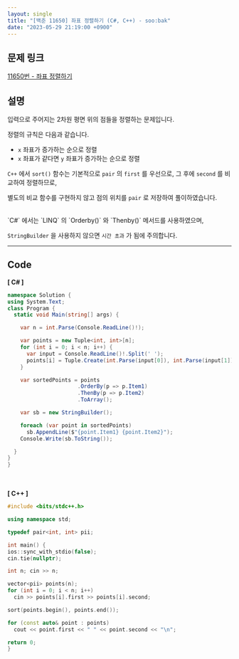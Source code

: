 ```yaml
---
layout: single
title: "[백준 11650] 좌표 정렬하기 (C#, C++) - soo:bak"
date: "2023-05-29 21:19:00 +0900"
---
```


## 문제 링크
  [11650번 - 좌표 정렬하기](https://www.acmicpc.net/problem/11650)

## 설명
입력으로 주어지는 2차원 평면 위의 점들을 정렬하는 문제입니다. <br>

정렬의 규칙은 다음과 같습니다. <br>

- `x` 좌표가 증가하는 순으로 정렬 <br>
- `x` 좌표가 같다면 `y` 좌표가 증가하는 순으로 정렬 <br>

`C++` 에서 `sort()` 함수는 기본적으로 `pair` 의 `first` 를 우선으로, 그 후에 `second` 를 비교하여 정렬하므로, <br>

별도의 비교 함수를 구현하지 않고 점의 위치를 `pair` 로 저장하여 풀이하였습니다. <br>

<br>
`C#` 에서는 `LINQ` 의 `Orderby()` 와 `Thenby()` 메서드를 사용하였으며, <br>

`StringBuilder` 을 사용하지 않으면 `시간 초과` 가 됨에 주의합니다. <br>

- - -

## Code
<b>[ C# ] </b>
<br>

  ```c#
namespace Solution {
  using System.Text;
  class Program {
    static void Main(string[] args) {

      var n = int.Parse(Console.ReadLine()!);

      var points = new Tuple<int, int>[n];
      for (int i = 0; i < n; i++) {
        var input = Console.ReadLine()!.Split(' ');
        points[i] = Tuple.Create(int.Parse(input[0]), int.Parse(input[1]));
      }

      var sortedPoints = points
                        .OrderBy(p => p.Item1)
                        .ThenBy(p => p.Item2)
                        .ToArray();

      var sb = new StringBuilder();

      foreach (var point in sortedPoints)
        sb.AppendLine($"{point.Item1} {point.Item2}");
      Console.Write(sb.ToString());

    }
  }
}
  ```
<br><br>
<b>[ C++ ] </b>
<br>

  ```c++
#include <bits/stdc++.h>

using namespace std;

typedef pair<int, int> pii;

int main() {
  ios::sync_with_stdio(false);
  cin.tie(nullptr);

  int n; cin >> n;

  vector<pii> points(n);
  for (int i = 0; i < n; i++)
    cin >> points[i].first >> points[i].second;

  sort(points.begin(), points.end());

  for (const auto& point : points)
    cout << point.first << " " << point.second << "\n";

  return 0;
}
  ```
